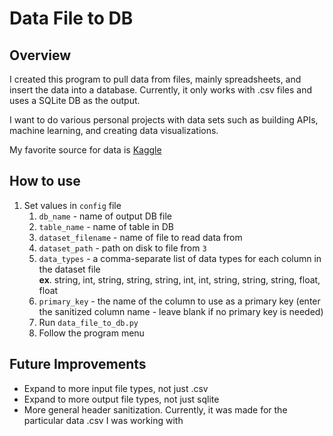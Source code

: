 # Data File to DB

## Overview

I created this program to pull data from files, mainly spreadsheets, and insert the data into a database.
Currently, it only works with .csv files and uses a SQLite DB as the output.

I want to do various personal projects with data sets such as building APIs, machine learning,
and creating data visualizations.

My favorite source for data is [Kaggle](https://www.kaggle.com/)

## How to use
1. Set values in `config` file
   1. `db_name` - name of output DB file
   2. `table_name` - name of table in DB
   3. `dataset_filename` - name of file to read data from
   4. `dataset_path` - path on disk to file from `3`
   5. `data_types` - a comma-separate list of data types for each column in the dataset file
        <br>**ex**. string, int, string, string, string, int, int, string, string, string, float, float
   6. `primary_key` - the name of the column to use as a primary key (enter the sanitized column name - leave blank if no primary key is needed)
   7. Run `data_file_to_db.py`
   8. Follow the program menu

## Future Improvements
- Expand to more input file types, not just .csv
- Expand to more output file types, not just sqlite
- More general header sanitization. Currently, it was made for the particular data .csv I was working with